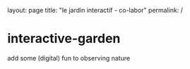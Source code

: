 layout: page
title: "le jardin interactif - co-labor"
permalink: /

# interactive-garden
add some (digital) fun to observing nature
